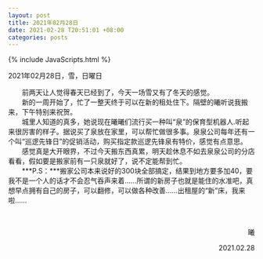 ```yaml
---
layout: post
title: 2021年02月28日
date: 2021-02-28 T20:51:01 +08:00
categories: posts
---
```


{% include JavaScripts.html %}

2021年02月28日，雪，日曜日  
  
&emsp;&emsp;前两天让人觉得春天已经到了，今天一场雪又有了冬天的感觉。  
&emsp;&emsp;新的一周开始了，忙了一整天终于可以在新的租处住下。隔壁的曦听说我搬来，下午特别来祝贺。  
&emsp;&emsp;城里人知道的真多，她说现在曦曦们流行买一种叫“泉”的保育型机器人.听起来很厉害的样子。据说买了泉放在家里，可以帮忙做很多事。泉泉公司每年还有一个叫“巡逻先锋日”的促销活动，购买指定款巡逻先锋泉有特价，感觉有点意思。  
&emsp;&emsp;感觉真是大开眼界，不过今天搬东西真累，明天趁休息不如去泉泉公司的分店看看，假如要是搬家前有一只泉就好了，说不定能帮到忙。  
&emsp;&emsp;***P.S：***搬家公司本来说好的300块全部搞定，结果到地方要多加40，要我不是一个人的话才不会忍气吞声来着……所谓的新房子也就是能住的水准吧，真想早点拥有自己的房子，可以翻修，可以做各种改善……出租屋的“新”床，我来啦……  
 
&emsp;&emsp;
<p align="right">曦</p>
<p align="right">2021.02.28</p>
